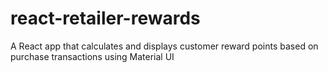 # react-retailer-rewards
A React app that calculates and displays customer reward points based on purchase transactions using Material UI
